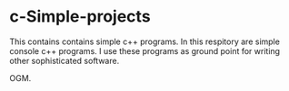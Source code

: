 # c-Simple-projects
This contains contains simple c++ programs.
In this respitory are simple console c++ programs.
I use these programs as ground point for writing other sophisticated
software.

OGM.
